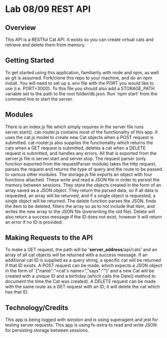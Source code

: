 # Lab 08/09 REST API

## Overview

This API is a RESTful Cat API. It exists so you can create virtual cats and retrieve and delete them from memory.

## Getting Started

To get started using this application, familiarity with node and npm, as well as git is assumed. Fork/clone this repo to your machine, and do an npm install. You will need to set up a .env file with the PORT you would like to use (i.e. PORT=3000). To this file you should also add a STORAGE_PATH variable set to the path to the root folder/db.json. Run 'npm start' from the command line to start the server.

## Modules

There is an index.js file which simply requires in the server file runs server.start(). cat-router.js contains most of the functionality of this app. It uses the cat.js model to create new Cat objects when a POST request is submitted. cat-router.js also supplies the functionality which returns the cats when a GET request is submitted, deletes a cat when a DELETE request is submitted, and handles any errors. All that is exported from the server.js file is server.start and server.stop. The request parser (only function exported from the requestParser module) takes the http request, parses the request and returns the type of query and the route to be passed to various other modules. The storage.js file exports an object with four functions attached. These write and read a JSON file in order to persist the memory between sessions. They store the objects created in the form of an array saved as a JSON object. They return the parsed data, so if all data is requested, an array will be returned, and if a single object is requested, a single object will be returned. The delete function parses the JSON, finds the item to be deleted, filters the array so as to not include that item, and writes the new array to the JSON file (overwriting the old file). Delete will also return a success message if the ID does not exist, however it will return an error if no ID is provided.

## Making Requests to the API

 To make a GET request, the path will be '__server_address__/api/cats' and an array of all cat objects will be returned with a success message. If an additional cat ID is supplied as a query string, a specific cat will be returned if that ID exists. A POST request can be made, which expects a JSON object in the form of '{"name":"<cat's name>","says":"<what the cat says>"}' and a new Cat will be created with a unique ID and a birthday (which calls the Date() method to document the time the Cat was created). A DELETE request can be made with the same route as a GET request with an ID; it will delete the cat which has that ID.

## Technology/Credits

This app is being logged with winston and is using superagent and jest for testing server requests. This app is using fs-extra to read and write JSON for persisting storage between sessions.
